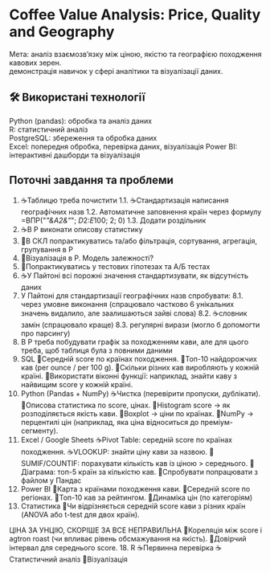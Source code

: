 # Coffee Value Analysis: Price, Quality and Geography
Мета: аналіз взаємозв’язку між ціною, якістю та географією походження кавових зерен.  
демонстрація навичок у сфері аналітики та візуалізації даних.  

## 🛠 Використані технології  
Python (pandas): обробка та аналіз даних    
R:  статистичний аналіз  
PostgreSQL: збереження та обробка даних  
Excel: попередня обробка, перевірка даних, візуалізація 
Power BI: інтерактивні дашборди та візуалізація  

## Поточні завдання та проблеми
1. ☕Таблицю треба почистити 
   1.1. ☕Стандартизація написання географічних назв
   1.2. Автоматичне заповнення країн через формулу =ВПР("*"&A2&"*"; $D$2:$E$100; 2; 0)
   1.3. Додати роздільник
3. ☕В Р виконати описову статистику
4. 🌱В СКЛ попрактикуватись та/або фільтрація, сортування, агрегація, групування в Р
5. 🌱Візуалізація в Р. Модель залежності?
6. 🌱Попрактикуватись у тестових гіпотезах та А/Б тестах
7. ☕У Пайтоні всі порожні значення стандартизувати, як відсутність даних
8. У Пайтоні для стандартизації географічних назв спробувати:
   8.1. через умовне виконання (спрацювало частково 6 унікальних значень видалило, але заалишаються зайві слова)
   8.2. ☕словник замін (спрацювало краще)
   8.3. регулярні вирази (могло б допомогти про парсингу)
10. В Р треба побудувати графік за походженням кави, але для цього треба, щоб таблиця була з повними даними
11. SQL
🌱Середній score по країнах походження.
🌱Топ-10 найдорожчих кав (per ounce / per 100 g).
🌱Скільки різних кав виробляють у кожній країні.
🌱Використати віконні функції: наприклад, знайти каву з найвищим score у кожній країні.
12. Python (Pandas + NumPy)
☕Чистка (перевірити пропуски, дублікати).
🌱Описова статистика по score, цінах.
🌱Histogram score → як розподіляється якість кави.
🌱Boxplot → ціни по країнах.
🌱NumPy → перцентилі цін (наприклад, яка ціна відноситься до преміум-сегменту).
13. Excel / Google Sheets
☕Pivot Table: середній score по країнах походження.
☕VLOOKUP: знайти ціну кави за назвою.
🌱SUMIF/COUNTIF: порахувати кількість кав із ціною > середнього.
🌱Діаграма: топ-5 країн за кількістю кав.
🌱Спробувати попрацювати з файлом у Пандас
15. Power BI 
🌱Карта з країнами походження кави.
🌱Середній score по регіонах.
🌱Топ-10 кав за рейтингом.
🌱Динаміка цін (по категоріям)
16. Статистика
🌱Чи відрізняється середній score кави з різних країн (ANOVA або t-test для двох країн).

ЦІНА ЗА УНЦІЮ, СКОРІШЕ ЗА ВСЕ НЕПРАВИЛЬНА
🌱Кореляція між score і agtron roast (чи впливає рівень обсмажування на якість).
🌱Довірчий інтервал для середнього score.
18. R
☕Первинна перевірка
☕Статистичний аналіз
🌱Візуалізація
